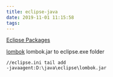 ```yaml
---
title: eclipse-java
date: 2019-11-01 11:15:58
tags:
---
```



[Eclipse Packages](https://www.eclipse.org/downloads/packages/)

[lombok](https://projectlombok.org/downloads/lombok.jar)
lombok.jar to eclipse.exe folder
```
//eclipse.ini tail add
-javaagent:D:\java\eclipse\lombok.jar
```